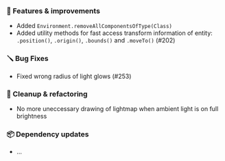 ### 🚀 Features & improvements

- Added `Environment.removeAllComponentsOfType(Class)`
- Added utility methods for fast access transform information of entity: `.position()`, `.origin()`, `.bounds()` and `.moveTo()` (#202)

### 🪛 Bug Fixes

- Fixed wrong radius of light glows (#253)

### 🧽 Cleanup & refactoring

- No more uneccessary drawing of lightmap when ambient light is on full brightness

### 📦 Dependency updates

- ...